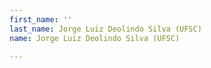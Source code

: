 ```yaml
---
first_name: ''
last_name: Jorge Luiz Deolindo Silva (UFSC)
name: Jorge Luiz Deolindo Silva (UFSC)

---
```


